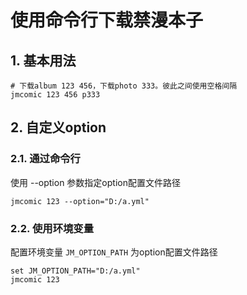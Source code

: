 # 使用命令行下载禁漫本子

## 1. 基本用法

```
# 下载album 123 456，下载photo 333。彼此之间使用空格间隔
jmcomic 123 456 p333
```

## 2. 自定义option

### 2.1. 通过命令行
使用 --option 参数指定option配置文件路径

```
jmcomic 123 --option="D:/a.yml"
```

### 2.2. 使用环境变量
配置环境变量 `JM_OPTION_PATH` 为option配置文件路径

```
set JM_OPTION_PATH="D:/a.yml"
jmcomic 123
```
